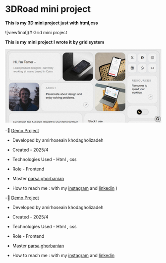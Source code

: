 # 3DRoad mini project

**This is my 3D mini project just with html,css**

![viewfinal](# Grid mini project 

**This is my mini project I wrote it by grid system**

![viewfinal](https://github.com/amirhoseain-khodagholizadeh-web/grid-mini-project/blob/main/assets/images/Capture.PNG)



-🔗 [Demo Project](https://amirhoseain-khodagholizadeh-web.github.io/3Droad/)

- Developed by amirhoseain khodagholizadeh

- Created - 2025/4

- Technologies Used - Html , css 

- Role - Frontend

- Master [parsa ghorbanian](https://github.com/parsaGhorbanian)

- How to reach me : with my [instagram](https://instagram.com/amirhoseain_kh.dev) and [linkedin](https://www.linkedin.com/in/amirhoseain-khodagholizadeh-web/)
)



-🔗 [Demo Project](https://amirhoseain-khodagholizadeh-web.github.io/grid-mini-project/)

- Developed by amirhoseain khodagholizadeh

- Created - 2025/4

- Technologies Used - Html , css 

- Role - Frontend

- Master [parsa ghorbanian](https://github.com/parsaGhorbanian)

- How to reach me : with my [instagram](https://instagram.com/amirhoseain_kh.dev) and [linkedin](https://www.linkedin.com/in/amirhoseain-khodagholizadeh-web/)

